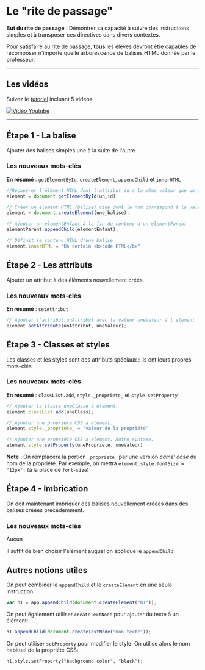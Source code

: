 # Le "rite de passage"
**But du rite de passage** : Démontrer sa capacité à suivre des instructions simples et à transposer ces directives dans divers contextes. 

Pour satisfaire au rite de passage, **tous** les élèves devront être capables de recomposer n'importe quelle arborescence de balises HTML donnée par le professeur.

---
## Les vidéos

Suivez le [tutoriel](https://www.youtube.com/watch?v=1gCWSWQ5ESE&list=PLR5YZQKvy9U1k3hdBGOQo24dw6ZokK-oK) incluant 5 vidéos

[![Vidéo Youtube](https://img.youtube.com/vi/1gCWSWQ5ESE/0.jpg "Playlist Rite de passage")](https://www.youtube.com/watch?v=1gCWSWQ5ESE&list=PLR5YZQKvy9U1k3hdBGOQo24dw6ZokK-oK)

---
## Étape 1 - La balise
Ajouter des balises simples une à la suite de l'autre.

### Les nouveaux mots-clés
**En résumé** : `getElementById`, `createElement`, `appendChild` et `innerHTML`
```javascript
//Récupérer l'élément HTML dont l'attribut id a la même valeur que un_id.
element = document.getElementById(un_id); 

// Créer un élément HTML (balise) vide dont le nom correspond à la valeur de une_balise
element = document.createElement(une_balise); 

// Ajouter un elementEnfant à la fin du contenu d'un elementParent
elementParent.appendChild(elementEnfant); 

// Définit le contenu HTML d'une balise
element.innerHTML = "Un certain <b>code HTML</b>"
```

## Étape 2 - Les attributs
Ajouter un attribut à des éléments nouvellement créés.

### Les nouveaux mots-clés
**En résumé** : `setAttribut`
```javascript
// Ajouter l'attribut unAttribut avec la valeur uneValeur à l'element
element.setAttribute(unAttribut, uneValeur);
```

## Étape 3 - Classes et styles
Les classes et les styles sont des attributs spéciaux : ils ont leurs propres mots-clés

### Les nouveaux mots-clés
**En résumé** : `classList.add`, `style._propriete_` et `style.setProperty`
```javascript
// Ajouter la classe uneClasse à element.
element.classList.add(uneClass);

// Ajouter une propriété CSS à element.
element.style._propriete_ = "valeur de la propriété"

// Ajouter une propriété CSS à element. Autre syntaxe.
element.style.setProperty(unePropriete, uneValeur)
```
**Note** : On remplacera la portion `_propriete_` par une version _camel case_ du nom de la propriété. Par exemple, on mettra `element.style.fontSize = "12px";` (à la place de `font-size`)

## Étape 4 - Imbrication
On doit maintenant imbriquer des balises nouvellement créées dans des balises créées précédemment.

### Les nouveaux mots-clés
Aucun

Il suffit de bien choisir l'élément auquel on applique le `appendChild`.

## Autres notions utiles

On peut combiner le `appendChild` et le `createElement` en une seule instruction:
```javascript
var h1 = app.appendChild(document.createElement("h1"));
```

On peut également utiliser `createTextNode` pour ajouter du texte à un élément: 
```javascript
h1.appendChild(document.createTextNode("mon texte"));
```

On peut utiliser `setProperty` pour modifier le style. On utilise alors le nom habituel de la propriété CSS:
```javasctipt
h1.style.setProperty("background-color", "black");
```